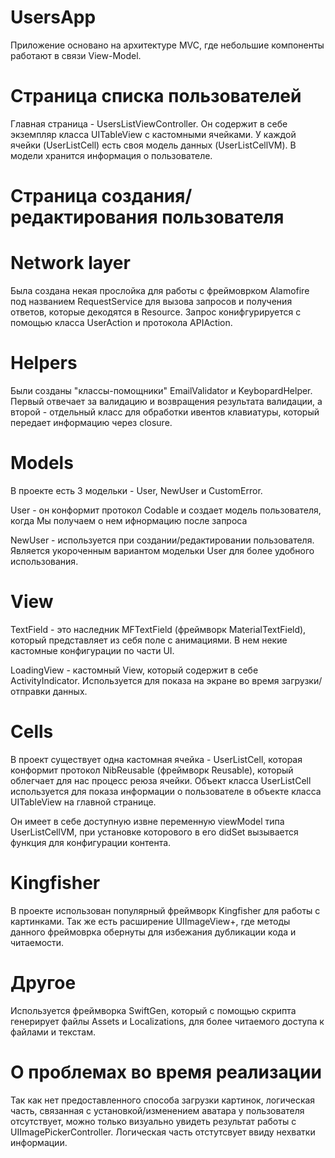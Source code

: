 # UsersApp

Приложение основано на архитектуре MVC, где небольшие компоненты работают в связи View-Model.

# Страница списка пользователей

Главная страница - UsersListViewController. Он содержит в себе экземпляр класса UITableView с кастомными ячейками. У каждой ячейки (UserListCell) есть своя модель данных (UserListCellVM). В модели хранится информация о пользователе.

# Страница создания/редактирования пользователя



# Network layer

Была создана некая прослойка для работы с фреймоврком Alamofire под названием RequestService для вызова запросов и получения ответов, которые декодятся в Resource. Запрос конифгурируется с помощью класса UserAction и протокола APIAction.

# Helpers

Были созданы "классы-помощники" EmailValidator и KeybopardHelper. Первый отвечает за валидацию и возвращения результата валидации, а второй - отдельный класс для обработки ивентов клавиатуры, который передает информацию через closure.

# Models

В проекте есть 3 модельки - User, NewUser и CustomError.

User - он конформит протокол Codable и создает модель пользователя, когда Мы получаем о нем ифнормацию после запроса

NewUser - используется при создании/редактировании пользователя. Является укороченным вариантом модельки User для более удобного использования.

# View

TextField - это наследник MFTextField (фреймворк MaterialTextField), который представляет из себя поле с анимациями. В нем некие кастомные конфигурации по части UI.

LoadingView - кастомный View, который содержит в себе ActivityIndicator. Используется для показа на экране во время загрузки/отправки данных.

# Cells

В проект существует одна кастомная ячейка - UserListCell, которая конформит протокол NibReusable (фреймворк Reusable), который облегчает для нас процесс реюза ячейки. Объект класса UserListCell используется для показа информации о пользователе в объекте класса UITableView на главной странице.

Он имеет в себе доступную извне переменную viewModel типа UserListCellVM, при установке которового в его didSet вызывается функция для конфигурации контента.

# Kingfisher

В проекте использован популярный фреймворк Kingfisher для работы с картинками. Так же есть расширение UIImageView+, где методы данного фреймоврка обернуты для избежания дубликации кода и читаемости.

# Другое

Используется фреймворка SwiftGen, который с помощью скрипта генерирует файлы Assets и Localizations, для более читаемого доступа к файлами и текстам.

# О проблемах во время реализации

Так как нет предоставленного способа загрузки картинок, логическая часть, связанная с установкой/изменением аватара у пользователя отсутствует, можно только визуально увидеть результат работы с UIImagePickerController. Логическая часть отстутсвует ввиду нехватки информации.
